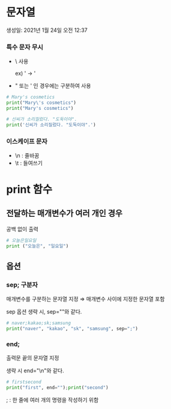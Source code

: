 # 문자열

생성일: 2021년 1월 24일 오전 12:37

### 특수 문자 무시

- \ 사용

    ex) \' → '

- " 또는 ' 인 경우에는 구분하여 사용

```python
# Mary's cosmetics
print("Mary\'s cosmetics")
print("Mary's cosmetics")

# 신씨가 소리질렀다. "도둑이야".
print('신씨가 소리질렀다. "도둑이야".')
```

### 이스케이프 문자

- \n : 줄바꿈
- \t : 들여쓰기

# print 함수

## 전달하는 매개변수가 여러 개인 경우

공백 없이 출력

```python
# 오늘은일요일
print ("오늘은", "일요일")
```

## 옵션

### sep; 구분자

매개변수를 구분하는 문자열 지정 ⇒ 매개변수 사이에 지정한 문자열 포함

sep 옵션 생략 시, sep=""와 같다.

```python
# naver;kakao;sk;samsung
print("naver", "kakao", "sk", "samsung", sep=";")
```

### end;

출력문 끝의 문자열 지정

생략 시 end="\n"와 같다.

```python
# firstsecond
print("first", end="");print("second")
```

; : 한 줄에 여러 개의 명령을 작성하기 위함
